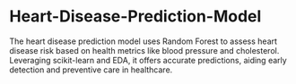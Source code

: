 # Heart-Disease-Prediction-Model
The heart disease prediction model uses Random Forest to assess heart disease risk based on health metrics like blood pressure and cholesterol. Leveraging scikit-learn and EDA, it offers accurate predictions, aiding early detection and preventive care in healthcare.
